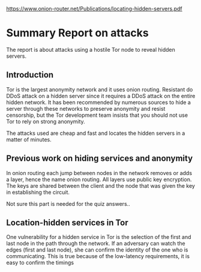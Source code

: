 https://www.onion-router.net/Publications/locating-hidden-servers.pdf

# Summary Report on attacks
The report is about attacks using a hostile Tor node to reveal hidden servers.

## Introduction
Tor is the largest anonymity network and it uses onion routing. Resistant do DDoS attack on a hidden server since it requires a DDoS attack on the entire hidden network. It has been recommended by numerous sources to hide a server through these networks to preserve anonymity and resist censorship, but the Tor development team insists that you should not use Tor to rely on strong anonymity. 

The attacks used are cheap and fast and locates the hidden servers in a matter of minutes.

## Previous work on hiding services and anonymity
In onion routing each jump between nodes in the network removes or adds a layer, hence the name onion routing. All layers use public key encryption. The keys are shared between the client and the node that was given the key in establishing the circuit. 

Not sure this part is needed for the quiz answers..

## Location-hidden services in Tor
One vulnerability for a hidden service in Tor is the selection of the first and last node in the path through the network. If an adversary can watch the edges (first and last node), she can confirm the identity of the one who is communicating. This is true because of the low-latency requirements, it is easy to confirm the timings
